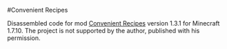 #Convenient Recipes

Disassembled code for mod [Convenient Recipes](https://www.curseforge.com/minecraft/mc-mods/convenient-recipes) version 1.3.1 for Minecraft 1.7.10.
The project is not supported by the author, published with his permission.
